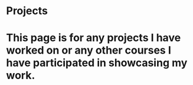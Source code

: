 # Projects

# This page is for any projects I have worked on or any other courses I have participated in showcasing my work.
